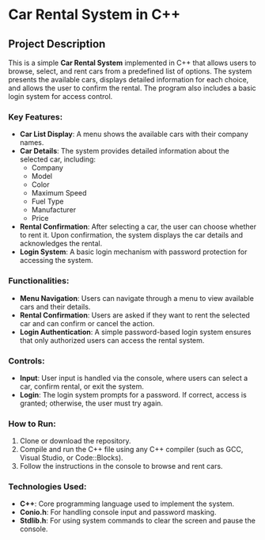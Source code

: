 # Car Rental System in C++

## Project Description

This is a simple **Car Rental System** implemented in C++ that allows users to browse, select, and rent cars from a predefined list of options. The system presents the available cars, displays detailed information for each choice, and allows the user to confirm the rental. The program also includes a basic login system for access control.

### Key Features:

- **Car List Display**: A menu shows the available cars with their company names.
- **Car Details**: The system provides detailed information about the selected car, including:
  - Company
  - Model
  - Color
  - Maximum Speed
  - Fuel Type
  - Manufacturer
  - Price
- **Rental Confirmation**: After selecting a car, the user can choose whether to rent it. Upon confirmation, the system displays the car details and acknowledges the rental.
- **Login System**: A basic login mechanism with password protection for accessing the system.

### Functionalities:

- **Menu Navigation**: Users can navigate through a menu to view available cars and their details.
- **Rental Confirmation**: Users are asked if they want to rent the selected car and can confirm or cancel the action.
- **Login Authentication**: A simple password-based login system ensures that only authorized users can access the rental system.
  
### Controls:

- **Input**: User input is handled via the console, where users can select a car, confirm rental, or exit the system.
- **Login**: The login system prompts for a password. If correct, access is granted; otherwise, the user must try again.

### How to Run:

1. Clone or download the repository.
2. Compile and run the C++ file using any C++ compiler (such as GCC, Visual Studio, or Code::Blocks).
3. Follow the instructions in the console to browse and rent cars.

### Technologies Used:

- **C++**: Core programming language used to implement the system.
- **Conio.h**: For handling console input and password masking.
- **Stdlib.h**: For using system commands to clear the screen and pause the console.
  
